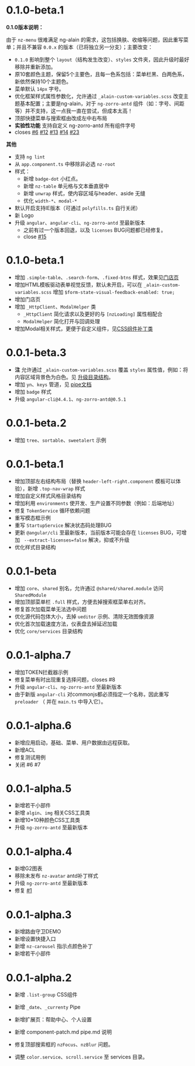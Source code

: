 # 0.1.0-beta.1

**0.1.0版本说明：**

由于 `nz-menu` 很难满足 ng-alain 的需求，这包括换肤、收缩等问题，因此重写菜单；并且不兼容 `0.0.x` 的版本（已将独立另一分支）；主要改变：

+ `0.1.0` 影响到整个 `layout`（结构发生改变）、`styles` 文件夹，因此升级时最好移除并重新添加。
+ 原10套颜色主题，保留5个主要色，且每一色系包括：菜单栏黑、白两色系，新依然保持10个主题色。
+ 菜单默认 `14px` 字号。
+ 优化框架样式属性参数化，允许通过 `_alain-custom-variables.scss` 改变主题基本配置；主要是ng-alain，对于 `ng-zorro-antd` 组件（如：字号、间距等）并不支持，这一点我一直在尝试，但成本太高！
+ 顶部快捷菜单与搜索框由改成左中右布局
+ **实验性功能** 支持自定义 ng-zorro-antd 所有组件字号
+ closes [#6](https://github.com/cipchk/ng-alain/issues/6) [#12](https://github.com/cipchk/ng-alain/issues/12) [#13](https://github.com/cipchk/ng-alain/issues/13) [#14](https://github.com/cipchk/ng-alain/issues/14) [#23](https://github.com/cipchk/ng-alain/issues/23)

**其他**

+ 支持 `ng lint`
+ 从 `app.component.ts` 中移除非必选 `nz-root`
+ 样式：
    + 新增 `badge-dot` 小红点。
    + 新增 `nz-table` 单元格与文本垂直居中
    + 新增 `unwrap` 样式，使内容区域与header、aside 无缝
    + 优化 `width-*`、`modal-*`
+ 默认开启支持IE版本（可通过 `polyfills.ts` 自行关闭）
+ 新 Logo
+ 升级 `angular`、`angular-cli`、`ng-zorro-antd` 至最新版本
    + 之前有过一个版本回退，以及 `licenses` BUG问题都已经修复。
    + close [#15](https://github.com/cipchk/ng-alain/issues/15)

# 0.1.0-beta.1

+ 增加 `.simple-table`、`.search-form`、`.fixed-btns` 样式，效果见[门店页](https://cipchk.github.io/ng-alain/#/extras/poi)
+ 增加HTML模板驱动表单视觉反馈，默认未开启，可以在 `_alain-custom-variables.scss` 增加 `$form-state-visual-feedback-enabled: true;`
+ 增加门店页
+ 增加 `_HttpClient`、`ModalHelper` 类
    + `_HttpClient` 简化请求以及更好的与 `[nzLoading]` 属性相配合
    + `ModalHelper` 简化打开与回调处理
+ 增加Modal相关样式，更便于自定义组件，见[CSS组件补丁类](./_documents/component-patch.md)

# 0.0.1-beta.3

+ **注** 允许通过 `_alain-custom-variables.scss` 覆盖 `styles` 属性值，例如：将内容区域背景色为白色。见 [升级目录结构](./_documents/upgrade.md)。
+ 增加 `yn`、`keys` 管道，见 [pipe文档](./_documents/pipe.md)
+ 增加 `badge` 样式
+ 升级 `angular-cli@4.4.1`、`ng-zorro-antd@0.5.1`

# 0.0.1-beta.2

+ 增加 `tree`、`sortable`、`sweetalert` 示例

# 0.0.1-beta.1

+ 增加顶部左右结构布局（替换 `header-left-right.component` 模板可以体验），新增 `.top-nav-wrap` 样式
+ 增加自定义样式风格目录结构
+ 增加利用 `environments` 使开发、生产设置不同参数（例如：后端地址）
+ 修复 `TokenService` 循环依赖问题
+ 重写模态框示例
+ 重写 `StartupService` 解决状态码处理BUG
+ 更新 `@angular/cli` 至最新版本，当前版本可能会存在 `licenses` BUG，可增加 ` --extract-licenses=false` 解决，抑或不升级
+ 优化样式目录结构

# 0.0.1-beta

+ 增加 `core`、`shared` 别名，允许通过 `@shared/shared.module` 访问 `SharedModule`
+ 增加顶部菜单栏 `.full` 样式，方便去掉搜索框菜单右对齐。
+ 修复首次加载菜单无法选中问题
+ 优化源代码包体大小，去掉 `ueditor` 示例、清除无效图像资源
+ 优化首次加载速度方法，仪表盘去掉延迟加载
+ 优化 `core/services` 目录结构

# 0.0.1-alpha.7

+ 增加TOKEN拦截器示例
+ 修复菜单有时出现重复选择问题，closes #8
+ 升级 `angular-cli`、`ng-zorro-antd` 至最新版本
+ 由于新版 `angular-cli` 对commonjs都必须指定一个名称，因此重写 `preloader` （ 并在 `main.ts` 中导入它）。

# 0.0.1-alpha.6

+ 新增应用启动，基础、菜单、用户数据由远程获取。
+ 新增ACL
+ 修复测试用例
+ 关闭 #6 #7

# 0.0.1-alpha.5

+ 新增若干小部件
+ 新增 `algin`、`img` 相关CSS工具类
+ 新增10*10种颜色CSS工具类
+ 升级 `ng-zorro-antd` 至最新版本

# 0.0.1-alpha.4

+ 新增G2图表
+ 移除未发布 `nz-avatar` antd补丁样式
+ 升级 `ng-zorro-antd` 至最新版本
+ 修复 [#1](https://github.com/cipchk/ng-alain/issues/1)

# 0.0.1-alpha.3

+ 新增路由守卫DEMO
+ 新增设置快捷入口
+ 新增 `nz-carousel` 指示点颜色补丁
+ 新增若干小部件

# 0.0.1-alpha.2

+ 新增 `.list-group` CSS组件
+ 新增 `_date`、`_currenty` Pipe
+ 新增扩展页：帮助中心、个人设置
+ 新增 component-patch.md pipe.md 说明

+ 修复顶部搜索框的 `nzFocus`、`nzBlur` 问题。
+ 调整 `color.service`、`scroll.service` 至 services 目录。
